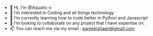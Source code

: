 - 👋 Hi, I’m @Aquatic-x
- 👀 I’m interested in Coding and all things technology
- 🌱 I’m currently learning how to code better in Python and Javascript
- 💞️ I’m looking to collaborate on any project that I have expertise on.
- 📫 You can reach me via my email : pareekishaan@gmail.com

<!---
Aquatic-x/Aquatic-x is a ✨ special ✨ repository because its `README.md` (this file) appears on your GitHub profile.
You can click the Preview link to take a look at your changes.
--->
